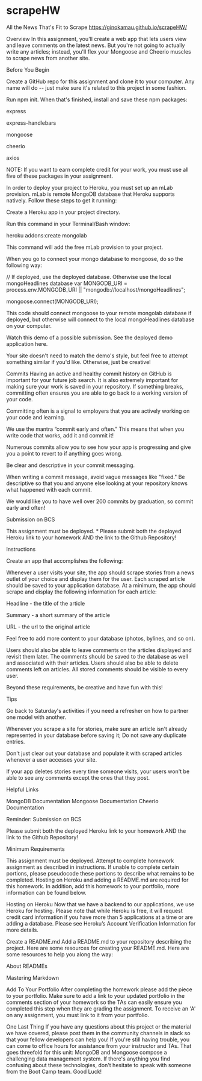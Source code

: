 # scrapeHW
All the News That's Fit to Scrape
https://ginokamau.github.io/scrapeHW/

Overview
In this assignment, you'll create a web app that lets users view and leave comments on the latest news. But you're not going to actually write any articles; instead, you'll flex your Mongoose and Cheerio muscles to scrape news from another site.

Before You Begin


Create a GitHub repo for this assignment and clone it to your computer. Any name will do -- just make sure it's related to this project in some fashion.


Run npm init. When that's finished, install and save these npm packages:


express


express-handlebars


mongoose


cheerio


axios




NOTE: If you want to earn complete credit for your work, you must use all five of these packages in your assignment.


In order to deploy your project to Heroku, you must set up an mLab provision. mLab is remote MongoDB database that Heroku supports natively. Follow these steps to get it running:


Create a Heroku app in your project directory.


Run this command in your Terminal/Bash window:




heroku addons:create mongolab


This command will add the free mLab provision to your project.



When you go to connect your mongo database to mongoose, do so the following way:

// If deployed, use the deployed database. Otherwise use the local mongoHeadlines database
var MONGODB_URI = process.env.MONGODB_URI || "mongodb://localhost/mongoHeadlines";

mongoose.connect(MONGODB_URI);

This code should connect mongoose to your remote mongolab database if deployed, but otherwise will connect to the local mongoHeadlines database on your computer.



Watch this demo of a possible submission. See the deployed demo application here.


Your site doesn't need to match the demo's style, but feel free to attempt something similar if you'd like. Otherwise, just be creative!



Commits
Having an active and healthy commit history on GitHub is important for your future job search. It is also extremely important for making sure your work is saved in your repository. If something breaks, committing often ensures you are able to go back to a working version of your code.


Committing often is a signal to employers that you are actively working on your code and learning.


We use the mantra “commit early and often.”  This means that when you write code that works, add it and commit it!


Numerous commits allow you to see how your app is progressing and give you a point to revert to if anything goes wrong.




Be clear and descriptive in your commit messaging.

When writing a commit message, avoid vague messages like "fixed." Be descriptive so that you and anyone else looking at your repository knows what happened with each commit.



We would like you to have well over 200 commits by graduation, so commit early and often!



Submission on BCS


This assignment must be deployed. * Please submit both the deployed Heroku link to your homework AND the link to the Github Repository!


Instructions


Create an app that accomplishes the following:


Whenever a user visits your site, the app should scrape stories from a news outlet of your choice and display them for the user. Each scraped article should be saved to your application database. At a minimum, the app should scrape and display the following information for each article:


Headline - the title of the article


Summary - a short summary of the article


URL - the url to the original article


Feel free to add more content to your database (photos, bylines, and so on).




Users should also be able to leave comments on the articles displayed and revisit them later. The comments should be saved to the database as well and associated with their articles. Users should also be able to delete comments left on articles. All stored comments should be visible to every user.




Beyond these requirements, be creative and have fun with this!



Tips


Go back to Saturday's activities if you need a refresher on how to partner one model with another.


Whenever you scrape a site for stories, make sure an article isn't already represented in your database before saving it; Do not save any duplicate entries.


Don't just clear out your database and populate it with scraped articles whenever a user accesses your site.

If your app deletes stories every time someone visits, your users won't be able to see any comments except the ones that they post.




Helpful Links

MongoDB Documentation
Mongoose Documentation
Cheerio Documentation


Reminder: Submission on BCS

Please submit both the deployed Heroku link to your homework AND the link to the Github Repository!



Minimum Requirements


This assignment must be deployed. Attempt to complete homework assignment as described in instructions. If unable to complete certain portions, please pseudocode these portions to describe what remains to be completed. Hosting on Heroku and adding a README.md are required for this homework. In addition, add this homework to your portfolio, more information can be found below.



Hosting on Heroku
Now that we have a backend to our applications, we use Heroku for hosting. Please note that while Heroku is free, it will request credit card information if you have more than 5 applications at a time or are adding a database.
Please see Heroku’s Account Verification Information for more details.


Create a README.md
Add a README.md to your repository describing the project. Here are some resources for creating your README.md. Here are some resources to help you along the way:


About READMEs


Mastering Markdown




Add To Your Portfolio
After completing the homework please add the piece to your portfolio. Make sure to add a link to your updated portfolio in the comments section of your homework so the TAs can easily ensure you completed this step when they are grading the assignment. To receive an 'A' on any assignment, you must link to it from your portfolio.


One Last Thing
If you have any questions about this project or the material we have covered, please post them in the community channels in slack so that your fellow developers can help you! If you're still having trouble, you can come to office hours for assistance from your instructor and TAs.
That goes threefold for this unit: MongoDB and Mongoose compose a challenging data management system. If there's anything you find confusing about these technologies, don't hesitate to speak with someone from the Boot Camp team.
Good Luck!

